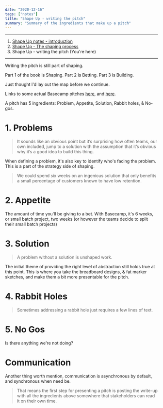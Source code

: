 ```yaml
---
date: "2020-12-16"
tags: ["notes"]
title: "Shape Up - writing the pitch"
summary: "Summary of the ingredients that make up a pitch"
---
```

---

1. [Shape Up notes - introduction](https://goosebumps.co.zw/shape-up-notes-introduction)
2. [Shape Up - The shaping process](https://goosebumps.co.zw/shape-up-notes-shaping) 
3. Shape Up - writing the pitch (You're here)

---

Writing the pitch is still part of shaping.

Part 1 of the book is Shaping.
Part 2 is Betting.
Part 3 is Building.

Just thought I'd lay out the map before we continue.

Links to some actual Basecamp pitches [here](https://public.3.basecamp.com/p/NnuPFtsAEr7ZwixxmCjs7MwU), and [here](https://public.3.basecamp.com/p/5PbZ9Srki4NW6MUnFcbKPCh7).

A pitch has 5 ingredients: Problem, Appetite, Solution, Rabbit holes, & No-gos.

# 1. Problems

> It sounds like an obvious point but it’s surprising how often teams, our own included, jump to a solution with the assumption that it’s obvious why it’s a good idea to build this thing.

When defining a problem, it's also key to identify who's facing the problem. This is a part of the strategy side of shaping.

> We could spend six weeks on an ingenious solution that only benefits a small percentage of customers known to have low retention.

# 2. Appetite
The amount of time you'll be giving to a bet. With Basecamp, it's 6 weeks, or small batch project, two weeks (or however the teams decide to split their small batch projects)

# 3. Solution
> A problem without a solution is unshaped work.

The initial theme of providing the right level of abstraction still holds true at this point. This is where you take the breadboard designs, & fat marker sketches, and make them a bit more presentable for the pitch.

# 4. Rabbit Holes
> Sometimes addressing a rabbit hole just requires a few lines of text.

# 5. No Gos
Is there anything we're not doing?


# Communication
Another thing worth mention, communication is asynchronous by default, and synchronous when need be.

> That means the first step for presenting a pitch is posting the write-up with all the ingredients above somewhere that stakeholders can read it on their own time.
